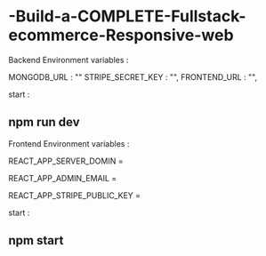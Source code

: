 # -Build-a-COMPLETE-Fullstack-ecommerce-Responsive-web

Backend Environment variables  : 

MONGODB_URL : ""
STRIPE_SECRET_KEY : "",
FRONTEND_URL : "",

start : 

## npm run dev 


Frontend Environment variables  :

REACT_APP_SERVER_DOMIN = <backend url>

REACT_APP_ADMIN_EMAIL = <admin email id >

REACT_APP_STRIPE_PUBLIC_KEY  = <stripe public key>

start : 

## npm start

